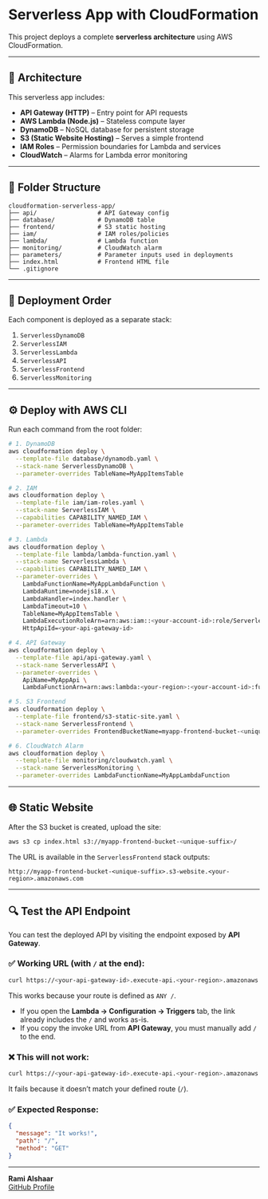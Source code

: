 # Serverless App with CloudFormation

This project deploys a complete **serverless architecture** using AWS CloudFormation.

---

## 🧱 Architecture

This serverless app includes:

- **API Gateway (HTTP)** – Entry point for API requests
- **AWS Lambda (Node.js)** – Stateless compute layer
- **DynamoDB** – NoSQL database for persistent storage
- **S3 (Static Website Hosting)** – Serves a simple frontend
- **IAM Roles** – Permission boundaries for Lambda and services
- **CloudWatch** – Alarms for Lambda error monitoring

---

## 📁 Folder Structure

```
cloudformation-serverless-app/
├── api/                 # API Gateway config
├── database/            # DynamoDB table
├── frontend/            # S3 static hosting
├── iam/                 # IAM roles/policies
├── lambda/              # Lambda function
├── monitoring/          # CloudWatch alarm
├── parameters/          # Parameter inputs used in deployments
├── index.html           # Frontend HTML file
└── .gitignore
```

---

## 🚀 Deployment Order

Each component is deployed as a separate stack:

1. `ServerlessDynamoDB`
2. `ServerlessIAM`
3. `ServerlessLambda`
4. `ServerlessAPI`
5. `ServerlessFrontend`
6. `ServerlessMonitoring`

---

## ⚙️ Deploy with AWS CLI

Run each command from the root folder:

```bash
# 1. DynamoDB
aws cloudformation deploy \
  --template-file database/dynamodb.yaml \
  --stack-name ServerlessDynamoDB \
  --parameter-overrides TableName=MyAppItemsTable

# 2. IAM
aws cloudformation deploy \
  --template-file iam/iam-roles.yaml \
  --stack-name ServerlessIAM \
  --capabilities CAPABILITY_NAMED_IAM \
  --parameter-overrides TableName=MyAppItemsTable

# 3. Lambda
aws cloudformation deploy \
  --template-file lambda/lambda-function.yaml \
  --stack-name ServerlessLambda \
  --capabilities CAPABILITY_NAMED_IAM \
  --parameter-overrides \
    LambdaFunctionName=MyAppLambdaFunction \
    LambdaRuntime=nodejs18.x \
    LambdaHandler=index.handler \
    LambdaTimeout=10 \
    TableName=MyAppItemsTable \
    LambdaExecutionRoleArn=arn:aws:iam::<your-account-id>:role/ServerlessIAM-LambdaExecutionRole \
    HttpApiId=<your-api-gateway-id>

# 4. API Gateway
aws cloudformation deploy \
  --template-file api/api-gateway.yaml \
  --stack-name ServerlessAPI \
  --parameter-overrides \
    ApiName=MyAppApi \
    LambdaFunctionArn=arn:aws:lambda:<your-region>:<your-account-id>:function:MyAppLambdaFunction

# 5. S3 Frontend
aws cloudformation deploy \
  --template-file frontend/s3-static-site.yaml \
  --stack-name ServerlessFrontend \
  --parameter-overrides FrontendBucketName=myapp-frontend-bucket-<unique-suffix>

# 6. CloudWatch Alarm
aws cloudformation deploy \
  --template-file monitoring/cloudwatch.yaml \
  --stack-name ServerlessMonitoring \
  --parameter-overrides LambdaFunctionName=MyAppLambdaFunction
```

---

## 🌐 Static Website

After the S3 bucket is created, upload the site:

```bash
aws s3 cp index.html s3://myapp-frontend-bucket-<unique-suffix>/
```

The URL is available in the `ServerlessFrontend` stack outputs:
```
http://myapp-frontend-bucket-<unique-suffix>.s3-website.<your-region>.amazonaws.com
```

---

## 🔍 Test the API Endpoint

You can test the deployed API by visiting the endpoint exposed by **API Gateway**.

### ✅ Working URL (with `/` at the end):

```bash
curl https://<your-api-gateway-id>.execute-api.<your-region>.amazonaws.com/prod/
```

This works because your route is defined as `ANY /`.

- If you open the **Lambda → Configuration → Triggers** tab, the link already includes the `/` and works as-is.
- If you copy the invoke URL from **API Gateway**, you must manually add `/` to the end.

### ❌ This will not work:

```bash
curl https://<your-api-gateway-id>.execute-api.<your-region>.amazonaws.com/prod
```

It fails because it doesn’t match your defined route (`/`).

### ✅ Expected Response:

```json
{
  "message": "It works!",
  "path": "/",
  "method": "GET"
}
```

---

**Rami Alshaar**  
[GitHub Profile](https://github.com/Rami-shaar)
